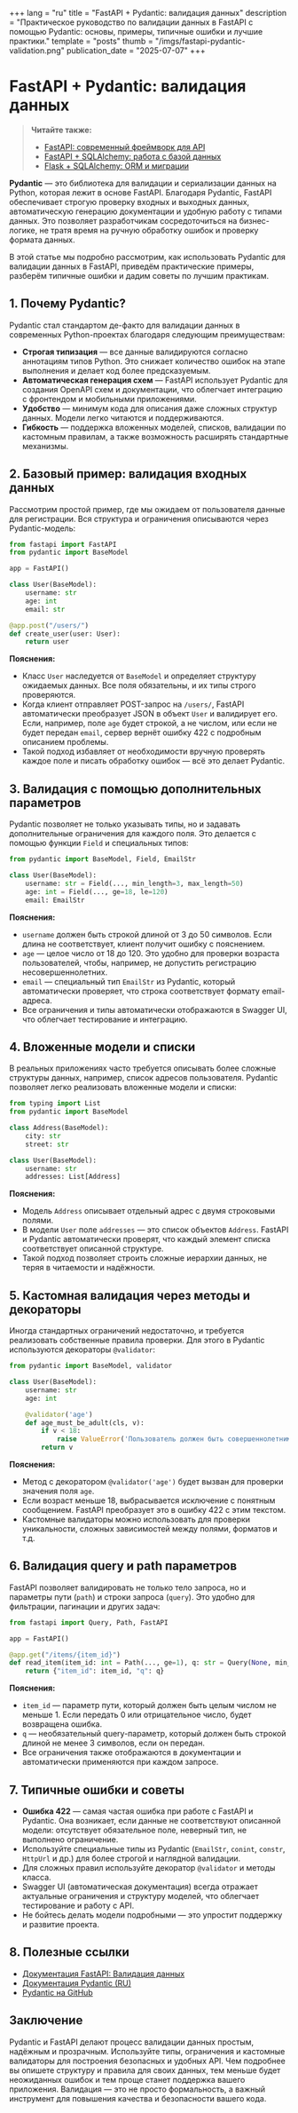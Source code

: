 +++
lang = "ru"
title = "FastAPI + Pydantic: валидация данных"
description = "Практическое руководство по валидации данных в FastAPI с помощью Pydantic: основы, примеры, типичные ошибки и лучшие практики."
template = "posts"
thumb = "/imgs/fastapi-pydantic-validation.png"
publication_date = "2025-07-07"
+++

# FastAPI + Pydantic: валидация данных

> **Читайте также:**
> - [FastAPI: современный фреймворк для API](/posts/fastapi-modern-api-framework)
> - [FastAPI + SQLAlchemy: работа с базой данных](/posts/fastapi-sqlalchemy-database-guide)
> - [Flask + SQLAlchemy: ORM и миграции](/posts/flask-sqlalchemy-orm-migrations)

**Pydantic** — это библиотека для валидации и сериализации данных на Python, которая лежит в основе FastAPI. Благодаря Pydantic, FastAPI обеспечивает строгую проверку входных и выходных данных, автоматическую генерацию документации и удобную работу с типами данных. Это позволяет разработчикам сосредоточиться на бизнес-логике, не тратя время на ручную обработку ошибок и проверку формата данных.

В этой статье мы подробно рассмотрим, как использовать Pydantic для валидации данных в FastAPI, приведём практические примеры, разберём типичные ошибки и дадим советы по лучшим практикам.

## 1. Почему Pydantic?

Pydantic стал стандартом де-факто для валидации данных в современных Python-проектах благодаря следующим преимуществам:

- **Строгая типизация** — все данные валидируются согласно аннотациям типов Python. Это снижает количество ошибок на этапе выполнения и делает код более предсказуемым.
- **Автоматическая генерация схем** — FastAPI использует Pydantic для создания OpenAPI схем и документации, что облегчает интеграцию с фронтендом и мобильными приложениями.
- **Удобство** — минимум кода для описания даже сложных структур данных. Модели легко читаются и поддерживаются.
- **Гибкость** — поддержка вложенных моделей, списков, валидации по кастомным правилам, а также возможность расширять стандартные механизмы.

## 2. Базовый пример: валидация входных данных

Рассмотрим простой пример, где мы ожидаем от пользователя данные для регистрации. Вся структура и ограничения описываются через Pydantic-модель:

```python
from fastapi import FastAPI
from pydantic import BaseModel

app = FastAPI()

class User(BaseModel):
    username: str
    age: int
    email: str

@app.post("/users/")
def create_user(user: User):
    return user
```

**Пояснения:**
- Класс `User` наследуется от `BaseModel` и определяет структуру ожидаемых данных. Все поля обязательны, и их типы строго проверяются.
- Когда клиент отправляет POST-запрос на `/users/`, FastAPI автоматически преобразует JSON в объект `User` и валидирует его. Если, например, поле `age` будет строкой, а не числом, или если не будет передан `email`, сервер вернёт ошибку 422 с подробным описанием проблемы.
- Такой подход избавляет от необходимости вручную проверять каждое поле и писать обработку ошибок — всё это делает Pydantic.

## 3. Валидация с помощью дополнительных параметров

Pydantic позволяет не только указывать типы, но и задавать дополнительные ограничения для каждого поля. Это делается с помощью функции `Field` и специальных типов:

```python
from pydantic import BaseModel, Field, EmailStr

class User(BaseModel):
    username: str = Field(..., min_length=3, max_length=50)
    age: int = Field(..., ge=18, le=120)
    email: EmailStr
```

**Пояснения:**
- `username` должен быть строкой длиной от 3 до 50 символов. Если длина не соответствует, клиент получит ошибку с пояснением.
- `age` — целое число от 18 до 120. Это удобно для проверки возраста пользователей, чтобы, например, не допустить регистрацию несовершеннолетних.
- `email` — специальный тип `EmailStr` из Pydantic, который автоматически проверяет, что строка соответствует формату email-адреса.
- Все ограничения и типы автоматически отображаются в Swagger UI, что облегчает тестирование и интеграцию.

## 4. Вложенные модели и списки

В реальных приложениях часто требуется описывать более сложные структуры данных, например, список адресов пользователя. Pydantic позволяет легко реализовать вложенные модели и списки:

```python
from typing import List
from pydantic import BaseModel

class Address(BaseModel):
    city: str
    street: str

class User(BaseModel):
    username: str
    addresses: List[Address]
```

**Пояснения:**
- Модель `Address` описывает отдельный адрес с двумя строковыми полями.
- В модели `User` поле `addresses` — это список объектов `Address`. FastAPI и Pydantic автоматически проверят, что каждый элемент списка соответствует описанной структуре.
- Такой подход позволяет строить сложные иерархии данных, не теряя в читаемости и надёжности.

## 5. Кастомная валидация через методы и декораторы

Иногда стандартных ограничений недостаточно, и требуется реализовать собственные правила проверки. Для этого в Pydantic используются декораторы `@validator`:

```python
from pydantic import BaseModel, validator

class User(BaseModel):
    username: str
    age: int

    @validator('age')
    def age_must_be_adult(cls, v):
        if v < 18:
            raise ValueError('Пользователь должен быть совершеннолетним')
        return v
```

**Пояснения:**
- Метод с декоратором `@validator('age')` будет вызван для проверки значения поля `age`.
- Если возраст меньше 18, выбрасывается исключение с понятным сообщением. FastAPI преобразует это в ошибку 422 с этим текстом.
- Кастомные валидаторы можно использовать для проверки уникальности, сложных зависимостей между полями, форматов и т.д.

## 6. Валидация query и path параметров

FastAPI позволяет валидировать не только тело запроса, но и параметры пути (`path`) и строки запроса (`query`). Это удобно для фильтрации, пагинации и других задач:

```python
from fastapi import Query, Path, FastAPI

app = FastAPI()

@app.get("/items/{item_id}")
def read_item(item_id: int = Path(..., ge=1), q: str = Query(None, min_length=3)):
    return {"item_id": item_id, "q": q}
```

**Пояснения:**
- `item_id` — параметр пути, который должен быть целым числом не меньше 1. Если передать 0 или отрицательное число, будет возвращена ошибка.
- `q` — необязательный query-параметр, который должен быть строкой длиной не менее 3 символов, если он передан.
- Все ограничения также отображаются в документации и автоматически применяются при каждом запросе.

## 7. Типичные ошибки и советы

- **Ошибка 422** — самая частая ошибка при работе с FastAPI и Pydantic. Она возникает, если данные не соответствуют описанной модели: отсутствует обязательное поле, неверный тип, не выполнено ограничение.
- Используйте специальные типы из Pydantic (`EmailStr`, `conint`, `constr`, `HttpUrl` и др.) для более строгой и наглядной валидации.
- Для сложных правил используйте декоратор `@validator` и методы класса.
- Swagger UI (автоматическая документация) всегда отражает актуальные ограничения и структуру моделей, что облегчает тестирование и работу с API.
- Не бойтесь делать модели подробными — это упростит поддержку и развитие проекта.

## 8. Полезные ссылки

- [Документация FastAPI: Валидация данных](https://fastapi.tiangolo.com/ru/tutorial/body/)
- [Документация Pydantic (RU)](https://docs.pydantic.dev/latest/usage/models/)
- [Pydantic на GitHub](https://github.com/pydantic/pydantic)

## Заключение

Pydantic и FastAPI делают процесс валидации данных простым, надёжным и прозрачным. Используйте типы, ограничения и кастомные валидаторы для построения безопасных и удобных API. Чем подробнее вы опишете структуру и правила для своих данных, тем меньше будет неожиданных ошибок и тем проще станет поддержка вашего приложения. Валидация — это не просто формальность, а важный инструмент для повышения качества и безопасности вашего кода. 
